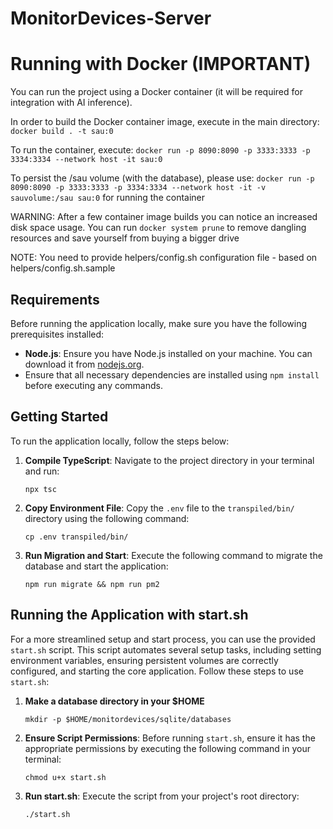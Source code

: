 # MonitorDevices-Server

# Running with Docker (IMPORTANT)

You can run the project using a Docker container (it will be required for integration with AI inference).

In order to build the Docker container image, execute in the main directory:
`docker build . -t sau:0`

To run the container, execute:
`docker run -p 8090:8090 -p 3333:3333 -p 3334:3334 --network host -it sau:0`

To persist the /sau volume (with the database), please use:
`docker run -p 8090:8090 -p 3333:3333 -p 3334:3334 --network host -it -v sauvolume:/sau sau:0` 
for running the container

WARNING:
After a few container image builds you can notice an increased disk space usage. You can run `docker system prune` to remove dangling resources and save yourself from buying a bigger drive

NOTE: You need to provide helpers/config.sh configuration file - based on helpers/config.sh.sample

## Requirements

Before running the application locally, make sure you have the following prerequisites installed:

- **Node.js**: Ensure you have Node.js installed on your machine. You can download it from [nodejs.org](https://nodejs.org/).
- Ensure that all necessary dependencies are installed using `npm install` before executing any commands.

## Getting Started

To run the application locally, follow the steps below:

1. **Compile TypeScript**: Navigate to the project directory in your terminal and run:
    ```
    npx tsc
    ```

2. **Copy Environment File**: Copy the `.env` file to the `transpiled/bin/` directory using the following command:
    ```
    cp .env transpiled/bin/
    ```

3. **Run Migration and Start**: Execute the following command to migrate the database and start the application:
    ```
    npm run migrate && npm run pm2
    ```

## Running the Application with start.sh

For a more streamlined setup and start process, you can use the provided `start.sh` script. This script automates several setup tasks, including setting environment variables, ensuring persistent volumes are correctly configured, and starting the core application. Follow these steps to use `start.sh`:

1. **Make a database directory in your $HOME**
    ```
    mkdir -p $HOME/monitordevices/sqlite/databases
    ```

2. **Ensure Script Permissions**: Before running `start.sh`, ensure it has the appropriate permissions by executing the following command in your terminal:
    ```
    chmod u+x start.sh
    ```

3. **Run start.sh**: Execute the script from your project's root directory:
    ```
    ./start.sh
    ```
